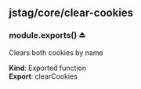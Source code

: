 <a name="module_jstag/core/clear-cookies"></a>

## jstag/core/clear-cookies
<a name="exp_module_jstag/core/clear-cookies--module.exports"></a>

### module.exports() ⏏
Clears both cookies by name

**Kind**: Exported function  
**Export**: clearCookies  

